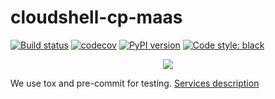 # cloudshell-cp-maas
[![Build status](https://travis-ci.org/QualiSystems/cloudshell-cp-maas.svg?branch=dev)](https://travis-ci.org/QualiSystems/cloudshell-cp-maas)
[![codecov](https://codecov.io/gh/QualiSystems/cloudshell-cp-maas/branch/dev/graph/badge.svg)](https://codecov.io/gh/QualiSystems/cloudshell-cp-maas)
[![PyPI version](https://badge.fury.io/py/cloudshell-cp-maas.svg)](https://badge.fury.io/py/cloudshell-cp-maas)
[![Code style: black](https://img.shields.io/badge/code%20style-black-000000.svg)](https://github.com/python/black)

<p align="center">
<img src="https://github.com/QualiSystems/devguide_source/raw/master/logo.png"></img>
</p>

We use tox and pre-commit for testing. [Services description](https://github.com/QualiSystems/cloudshell-package-repo-template#description-of-services)
